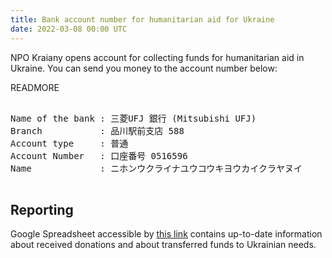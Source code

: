 ```yaml
---
title: Bank account number for humanitarian aid for Ukraine
date: 2022-03-08 00:00 UTC
---
```


NPO Kraiany opens account for collecting funds for humanitarian aid in
Ukraine. You can send you money to the account number below:

READMORE

<pre>

Name of the bank : 三菱UFJ 銀行 (Mitsubishi UFJ)
Branch           : 品川駅前支店 588
Account type     : 普通
Account Number   : 口座番号 0516596
Name             : ニホンウクライナユウコウキヨウカイクラヤヌイ

</pre>

## Reporting

Google Spreadsheet accessible by
<a
href="https://docs.google.com/spreadsheets/d/1hg1RaGq74qmvQHc8Aj0dR-MrVAxL_5IpHCNhFQfBlzQ/edit#gid=0">
this link</a> contains up-to-date information about received donations
and about transferred funds to Ukrainian needs.
